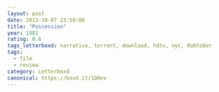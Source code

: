 ```yaml
---
layout: post 
date: 2013-10-07 23:59:00
title: "Possession"
year: 1981
rating: 0.6
tags_letterboxd: narrative, torrent, download, hdtv, nyc, Robtober
tags:
  - film
  - review
category: Letterboxd
canonical: https://boxd.it/1QHxv
---
```

